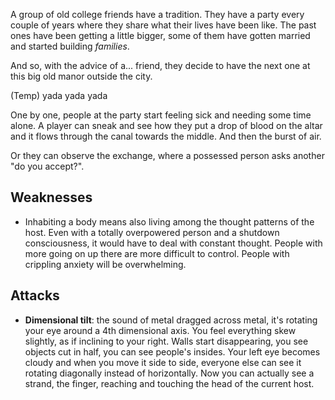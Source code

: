 A group of old college friends have a tradition. They have a party every couple of years where they share what their lives have been like. The past ones have been getting a little bigger, some of them have gotten married and started building *families*.

And so, with the advice of a... friend, they decide to have the next one at this big old manor outside the city.

(Temp) yada yada yada

One by one, people at the party start feeling sick and needing some time alone. A player can sneak and see how they put a drop of blood on the altar and it flows through the canal towards the middle. And then the burst of air.

Or they can observe the exchange, where a possessed person asks another "do you accept?".

## Weaknesses

- Inhabiting a body means also living among the thought patterns of the host. Even with a totally overpowered person and a shutdown consciousness, it would have to deal with constant thought. People with more going on up there are more difficult to control. People with crippling anxiety will be overwhelming.

## Attacks

- **Dimensional tilt**: the sound of metal dragged across metal, it's rotating your eye around a 4th dimensional axis. You feel everything skew slightly, as if inclining to your right. Walls start disappearing, you see objects cut in half, you can see people's insides. Your left eye becomes cloudy and when you move it side to side, everyone else can see it rotating diagonally instead of horizontally. Now you can actually see a strand, the finger, reaching and touching the head of the current host.